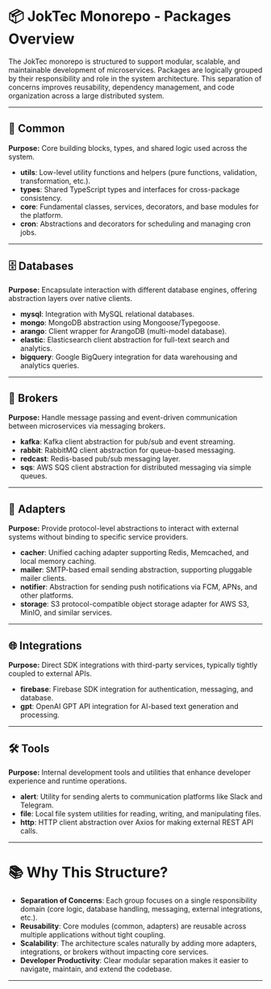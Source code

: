 # 📦 JokTec Monorepo - Packages Overview

The JokTec monorepo is structured to support modular, scalable, and maintainable development of microservices. Packages are logically grouped by their responsibility and role in the system architecture. This separation of concerns improves reusability, dependency management, and code organization across a large distributed system.

---

## 🧩 Common

**Purpose:** Core building blocks, types, and shared logic used across the system.

- **utils**: Low-level utility functions and helpers (pure functions, validation, transformation, etc.).
- **types**: Shared TypeScript types and interfaces for cross-package consistency.
- **core**: Fundamental classes, services, decorators, and base modules for the platform.
- **cron**: Abstractions and decorators for scheduling and managing cron jobs.

---

## 🗄️ Databases

**Purpose:** Encapsulate interaction with different database engines, offering abstraction layers over native clients.

- **mysql**: Integration with MySQL relational databases.
- **mongo**: MongoDB abstraction using Mongoose/Typegoose.
- **arango**: Client wrapper for ArangoDB (multi-model database).
- **elastic**: Elasticsearch client abstraction for full-text search and analytics.
- **bigquery**: Google BigQuery integration for data warehousing and analytics queries.

---

## 🔗 Brokers

**Purpose:** Handle message passing and event-driven communication between microservices via messaging brokers.

- **kafka**: Kafka client abstraction for pub/sub and event streaming.
- **rabbit**: RabbitMQ client abstraction for queue-based messaging.
- **redcast**: Redis-based pub/sub messaging layer.
- **sqs**: AWS SQS client abstraction for distributed messaging via simple queues.

---

## 🔌 Adapters

**Purpose:** Provide protocol-level abstractions to interact with external systems without binding to specific service providers.

- **cacher**: Unified caching adapter supporting Redis, Memcached, and local memory caching.
- **mailer**: SMTP-based email sending abstraction, supporting pluggable mailer clients.
- **notifier**: Abstraction for sending push notifications via FCM, APNs, and other platforms.
- **storage**: S3 protocol-compatible object storage adapter for AWS S3, MinIO, and similar services.

---

## 🌐 Integrations

**Purpose:** Direct SDK integrations with third-party services, typically tightly coupled to external APIs.

- **firebase**: Firebase SDK integration for authentication, messaging, and database.
- **gpt**: OpenAI GPT API integration for AI-based text generation and processing.

---

## 🛠️ Tools

**Purpose:** Internal development tools and utilities that enhance developer experience and runtime operations.

- **alert**: Utility for sending alerts to communication platforms like Slack and Telegram.
- **file**: Local file system utilities for reading, writing, and manipulating files.
- **http**: HTTP client abstraction over Axios for making external REST API calls.

---

# 📚 Why This Structure?

- **Separation of Concerns**: Each group focuses on a single responsibility domain (core logic, database handling, messaging, external integrations, etc.).
- **Reusability**: Core modules (common, adapters) are reusable across multiple applications without tight coupling.
- **Scalability**: The architecture scales naturally by adding more adapters, integrations, or brokers without impacting core services.
- **Developer Productivity**: Clear modular separation makes it easier to navigate, maintain, and extend the codebase.

---
